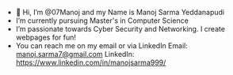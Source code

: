 - 👋 Hi, I’m @07Manoj and my Name is Manoj Sarma Yeddanapudi
-  I’m currently pursuing  Master's in Computer Science
-  I’m passionate towards Cyber Security and Networking. I create webpages for fun!
-  You can reach me on my email or via LinkedIn 
    Email: manoj.sarma7@gmail.com
    LinkedIn: https://www.linkedin.com/in/manojsarma999/

<!---
07Manoj/07Manoj is a ✨ special ✨ repository because its `README.md` (this file) appears on your GitHub profile.
You can click the Preview link to take a look at your changes.
--->
